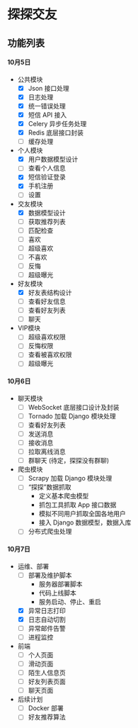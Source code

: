 探探交友
========

## 功能列表

#### 10月5日

* 公共模块
    - [x] Json 接口处理
    - [x] 日志处理
    - [x] 统一错误处理
    - [x] 短信 API 接入
    - [x] Celery 异步任务处理
    - [x] Redis 底层接口封装
    - [ ] 缓存处理

* 个人模块
    - [x] 用户数据模型设计
    - [ ] 查看个人信息
    - [x] 短信验证登录
    - [x] 手机注册
    - [ ] 设置

* 交友模块
    - [x] 数据模型设计
    - [ ] 获取推荐列表
    - [ ] 匹配检查
    - [ ] 喜欢
    - [ ] 超级喜欢
    - [ ] 不喜欢
    - [ ] 反悔
    - [ ] 超级曝光

* 好友模块
    - [x] 好友表结构设计
    - [ ] 查看好友信息
    - [ ] 查看好友列表
    - [ ] 聊天

* VIP模块
    - [ ] 超级喜欢权限
    - [ ] 反悔权限
    - [ ] 查看被喜欢权限
    - [ ] 超级曝光

#### 10月6日

- 聊天模块
    - [ ] WebSocket 底层接口设计及封装
    - [ ] Tornado 加载 Django 模块处理
    - [ ] 查看好友列表
    - [ ] 发送消息
    - [ ] 接收消息
    - [ ] 拉取离线消息
    - [ ] 群聊天 (待定，探探没有群聊)

- 爬虫模块
    - [ ] Scrapy 加载 Django 模块处理
    - [ ] “探探”数据抓取
        - 定义基本爬虫模型
        - 抓包工具抓取 App 接口数据
        - 模拟不同用户抓取全国各地用户
        - 接入 Django 数据模型，数据入库
    - [ ] 分布式爬虫处理

#### 10月7日

- 运维、部署
    - [ ] 部署及维护脚本
        - 服务器部署脚本
        - 代码上线脚本
        - 服务启动、停止、重启
    - [x] 异常日志打印
    - [x] 日志自动切割
    - [ ] 异常邮件告警
    - [ ] 进程监控

- 前端
    - [ ] 个人页面
    - [ ] 滑动页面
    - [ ] 陌生人信息页
    - [ ] 好友列表页面
    - [ ] 聊天页面

- 后续计划
    - [ ] Docker 部署
    - [ ] 好友推荐算法
